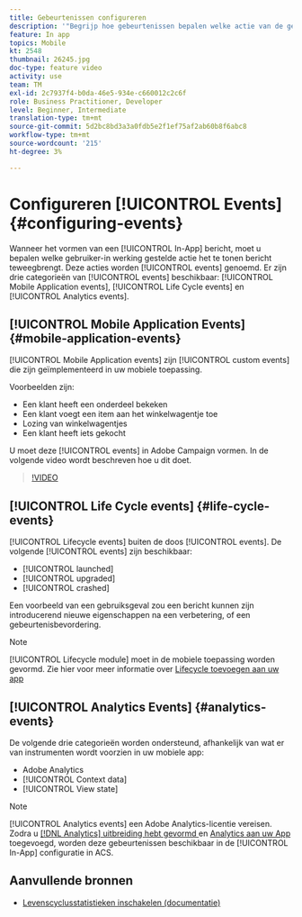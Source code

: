 ```yaml
---
title: Gebeurtenissen configureren
description: '"Begrijp hoe gebeurtenissen bepalen welke actie van de gebruiker een bericht in-app teweegbrengt om te worden getoond. ’'
feature: In app
topics: Mobile
kt: 2548
thumbnail: 26245.jpg
doc-type: feature video
activity: use
team: TM
exl-id: 2c7937f4-b0da-46e5-934e-c660012c2c6f
role: Business Practitioner, Developer
level: Beginner, Intermediate
translation-type: tm+mt
source-git-commit: 5d2bc8bd3a3a0fdb5e2f1ef75af2ab60b8f6abc8
workflow-type: tm+mt
source-wordcount: '215'
ht-degree: 3%

---
```


# Configureren [!UICONTROL Events] {#configuring-events}

Wanneer het vormen van een [!UICONTROL In-App] bericht, moet u bepalen welke gebruiker-in werking gestelde actie het te tonen bericht teweegbrengt. Deze acties worden [!UICONTROL events] genoemd. Er zijn drie categorieën van [!UICONTROL events] beschikbaar: [!UICONTROL Mobile Application events], [!UICONTROL Life Cycle events] en [!UICONTROL Analytics events].

## [!UICONTROL Mobile Application Events] {#mobile-application-events}

[!UICONTROL Mobile Application events] zijn  [!UICONTROL custom events] die zijn geïmplementeerd in uw mobiele toepassing.

Voorbeelden zijn:

* Een klant heeft een onderdeel bekeken
* Een klant voegt een item aan het winkelwagentje toe
* Lozing van winkelwagentjes
* Een klant heeft iets gekocht

U moet deze [!UICONTROL events] in Adobe Campaign vormen. In de volgende video wordt beschreven hoe u dit doet.

>[!VIDEO](https://video.tv.adobe.com/v/26245?quality=12)

## [!UICONTROL Life Cycle events]  {#life-cycle-events}

[!UICONTROL Lifecycle events] buiten de doos  [!UICONTROL events]. De volgende [!UICONTROL events] zijn beschikbaar:

* [!UICONTROL launched]
* [!UICONTROL upgraded]
* [!UICONTROL crashed]

Een voorbeeld van een gebruiksgeval zou een bericht kunnen zijn introducerend nieuwe eigenschappen na een verbetering, of een gebeurtenisbevordering.

>[!NOTE]
>
>[!UICONTROL Lifecycle module] moet in de mobiele toepassing worden gevormd. Zie hier voor meer informatie over [Lifecycle toevoegen aan uw app](https://aep-sdks.gitbook.io/docs/using-mobile-extensions/mobile-core/lifecycle)

## [!UICONTROL Analytics Events] {#analytics-events}

De volgende drie categorieën worden ondersteund, afhankelijk van wat er van instrumenten wordt voorzien in uw mobiele app:

* Adobe Analytics
* [!UICONTROL Context data]
* [!UICONTROL View state]

>[!NOTE]
>
>[!UICONTROL Analytics events] een Adobe Analytics-licentie vereisen. Zodra u [[!DNL Analytics] uitbreiding hebt gevormd ](https://aep-sdks.gitbook.io/docs/using-mobile-extensions/adobe-analytics#configure-analytics-extension-in-launch) en [Analytics aan uw App](https://aep-sdks.gitbook.io/docs/using-mobile-extensions/adobe-analytics#add-analytics-to-your-app) toegevoegd, worden deze gebeurtenissen beschikbaar in de [!UICONTROL In-App] configuratie in ACS.

## Aanvullende bronnen

* [Levenscyclusstatistieken inschakelen (documentatie)](https://aep-sdks.gitbook.io/docs/getting-started/initialize-the-sdk#enable-lifecycle-metrics)
